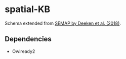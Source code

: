 # spatial-KB

Schema extended from [SEMAP by Deeken et al. (2018)](https://www.sciencedirect.com/science/article/pii/S0921889017306565).

## Dependencies
* Owlready2 
